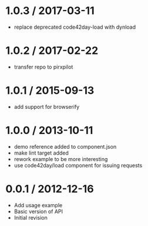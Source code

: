 
1.0.3 / 2017-03-11
==================

 * replace deprecated code42day-load with dynload

1.0.2 / 2017-02-22
==================

 * transfer repo to pirxpilot

1.0.1 / 2015-09-13
==================

 * add support for browserify

1.0.0 / 2013-10-11 
==================

 * demo reference added to component.json
 * make lint target added
 * rework example to be more interesting
 * use code42day/load component for issuing requests

0.0.1 / 2012-12-16
==================

  * Add usage example
  * Basic version of API
  * Initial revision
